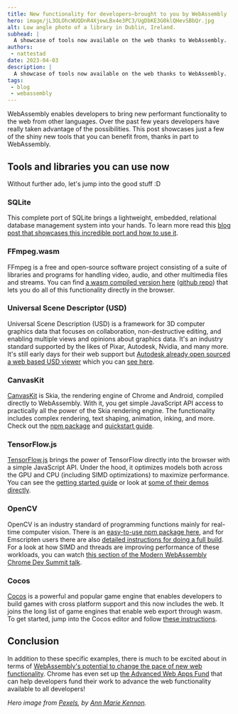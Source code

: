 ```yaml
---
title: New functionality for developers—brought to you by WebAssembly
hero: image/jL3OLOhcWUQDnR4XjewLBx4e3PC3/UgDbKE3G0klQHevSBbQr.jpg
alt: Low angle photo of a library in Dublin, Ireland.
subhead: |
  A showcase of tools now available on the web thanks to WebAssembly.
authors:
 - nattestad
date: 2023-04-03
description: |
  A showcase of tools now available on the web thanks to WebAssembly.
tags:
 - blog
 - webassembly
---
```


WebAssembly enables developers to bring new performant functionality to the web from other languages. Over the past few years developers have really taken advantage of the possibilities. This post showcases just a few of the shiny new tools that you can benefit from, thanks in part to WebAssembly.

## Tools and libraries you can use now

Without further ado, let's jump into the good stuff :D

### SQLite

This complete port of SQLite brings a lightweight, embedded, relational database management system into your hands. To learn more read this [blog post that showcases this incredible port and how to use it](https://developer.chrome.com/blog/sqlite-wasm-in-the-browser-backed-by-the-origin-private-file-system/).

### FFmpeg.wasm

FFmpeg is a free and open-source software project consisting of a suite of libraries and programs for handling video, audio, and other multimedia files and streams. You can find [a wasm compiled version here](https://ffmpegwasm.netlify.app/) ([github repo](https://github.com/ffmpegwasm/ffmpeg.wasm)) that lets you do all of this functionality directly in the browser.

### Universal Scene Descriptor (USD)

Universal Scene Description (USD) is a framework for 3D computer graphics data that focuses on collaboration, non-destructive editing, and enabling multiple views and opinions about graphics data. It's an industry standard supported by the likes of Pixar, Autodesk, Nvidia, and many more. It's still early days for their web support but [Autodesk already open sourced a web based USD viewer](https://www.keanw.com/2022/02/autodesk-open-sources-web-based-usd-viewing-implementation.html) which you can [see here](https://github.com/autodesk-forks/USD/tree/hdJavaScript).

### CanvasKit

[CanvasKit](https://skia.org/docs/user/modules/canvaskit/) is Skia, the rendering engine of Chrome and Android, compiled directly to WebAssembly. With it, you get simple JavaScript API access to practically all the power of the Skia rendering engine. The functionality includes complex rendering, text shaping, animation, inking, and more. Check out the [npm package](https://www.npmjs.com/package/canvaskit-wasm) and [quickstart guide](https://skia.org/docs/user/modules/quickstart/).

### TensorFlow.js

[TensorFlow.js](https://www.tensorflow.org/js) brings the power of TensorFlow directly into the browser with a simple JavaScript API. Under the hood, it optimizes models both across the GPU and CPU (including SIMD optimizations) to maximize performance. You can see the [getting started guide](https://www.tensorflow.org/js/tutorials) or look at [some of their demos directly](https://www.tensorflow.org/js/demos).

### OpenCV

OpenCV is an industry standard of programming functions mainly for real-time computer vision. There is an [easy-to-use npm package here](https://www.npmjs.com/package/opencv-wasm), and for Emscripten users there are also [detailed instructions for doing a full build](https://docs.opencv.org/4.x/d4/da1/tutorial_js_setup.html). For a look at how SIMD and threads are improving performance of these workloads, you can watch [this section of the Modern WebAssembly Chrome Dev Summit talk](https://youtu.be/kZrl91SPSpc?t=688).

### Cocos

[Cocos](https://www.cocos.com/en) is a powerful and popular game engine that enables developers to build games with cross platform support and this now includes the web. It joins the long list of game engines that enable web export through wasm. To get started, jump into the Cocos editor and follow [these instructions](https://docs.cocos.com/creator/2.3/manual/en/publish/publish-web.html). 

## Conclusion

In addition to these specific examples, there is much to be excited about in terms of [WebAssembly's potential to change the pace of new web functionality](https://docs.google.com/document/d/1zxd16LkkjnP5uLCN6p1nKCHoPDC7dcpsorrlBiPOROk/edit?resourcekey=0-qjEEvdLPu85cCVqiI9Ef6g#bookmark=id.3kxce262j7ed). Chrome has even set up [the Advanced Web Apps Fund](https://developer.chrome.com/blog/advanced-web-apps-fund/) that can help developers fund their work to advance the web functionality available to all developers!

_Hero image from [Pexels](https://www.pexels.com/photo/low-angle-photography-of-library-1296000/), by [Ann Marie Kennon](https://www.pexels.com/@ann-marie-kennon-547933/)._
